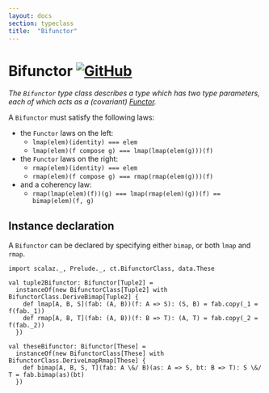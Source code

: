 ```yaml
---
layout: docs
section: typeclass
title:  "Bifunctor"
---
```


# Bifunctor [![GitHub](../img/github.png)](https://github.com/scalaz/scalaz/blob/series/8.0.x/base/shared/src/main/scala/scalaz/ct/bifunctor.scala)

*The `Bifunctor` type class describes a type which has two type parameters,
 each of which acts as a (covariant) [Functor](./Functor.html).*

A `Bifunctor` must satisfy the following laws:

- the `Functor` laws on the left:
  - `lmap(elem)(identity) === elem`
  - `lmap(elem)(f compose g) === lmap(lmap(elem(g)))(f)`
- the `Functor` laws on the right:
  - `rmap(elem)(identity) === elem`
  - `rmap(elem)(f compose g) === rmap(rmap(elem(g)))(f)`
- and a coherency law:
  - `rmap(lmap(elem)(f))(g) === lmap(rmap(elem)(g))(f) == bimap(elem)(f, g)`

## Instance declaration

A `Bifunctor` can be declared by specifying either `bimap`, or both `lmap` and `rmap`.

```tut
import scalaz._, Prelude._, ct.BifunctorClass, data.These

val tuple2Bifunctor: Bifunctor[Tuple2] =
  instanceOf(new BifunctorClass[Tuple2] with BifunctorClass.DeriveBimap[Tuple2] {
    def lmap[A, B, S](fab: (A, B))(f: A => S): (S, B) = fab.copy(_1 = f(fab._1))
    def rmap[A, B, T](fab: (A, B))(f: B => T): (A, T) = fab.copy(_2 = f(fab._2))
  })

val theseBifunctor: Bifunctor[These] =
  instanceOf(new BifunctorClass[These] with BifunctorClass.DeriveLmapRmap[These] {
    def bimap[A, B, S, T](fab: A \&/ B)(as: A => S, bt: B => T): S \&/ T = fab.bimap(as)(bt)
  })
```
